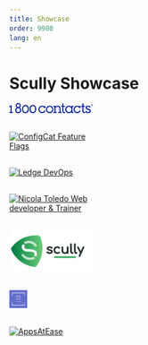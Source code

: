 ```yaml
---
title: Showcase
order: 9900
lang: en
---
```


# Scully Showcase

[![1-800 Contacts](/assets/1800contacts_logo_indigo.png)](https://www.1800contacts.com/)
<br />

[![ConfigCat Feature Flags](https://configcat.com/images/shared/configcat-logo-horiz.svg)](https://configcat.com)
<br />

[![Ledge DevOps](https://devops.phodal.com/assets/images/logo.svg)](https://devops.phodal.com/home)
<br />

[![Nicola Toledo Web developer & Trainer](https://www.nicolatoledo.dev/assets/logo-letter-black.png)](https://www.nicolatoledo.dev/)
<br />

[![Scully Website](/assets/logos/PNG/scullyio-logo.png)](https://scully.io/)
<br />

[![soloCoding Blog](https://github.com/s0l0c0ding/solocoding/blob/main/src/assets/favicon.png)](https://solocoding.dev/)
<br />

[![AppsAtEase](https://firebasestorage.googleapis.com/v0/b/uae-dev.appspot.com/o/apps-at-ease-full-white-bg.png?alt=media)](https://appsatease.com/)
<br />

<style> 
img {
    max-width: 150px;
    height: auto;
    margin-bottom: 16px;
}
</style>
